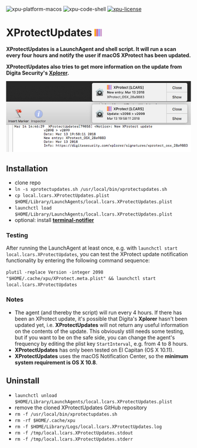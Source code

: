 ![xpu-platform-macos](https://img.shields.io/badge/platform-macOS-lightgrey.svg)
![xpu-code-shell](https://img.shields.io/badge/code-shell-yellow.svg)
[![xpu-license](http://img.shields.io/badge/license-MIT+-blue.svg)](https://github.com/JayBrown/XProtectUpdates/blob/master/LICENSE)

# XProtectUpdates <img src="https://github.com/JayBrown/XProtectUpdates/blob/master/img/jb-img.png" height="20px"/>

**XProtectUpdates is a LaunchAgent and shell script. It will run a scan every four hours and notify the user if macOS XProtect has been updated.**

**XProtectUpdates also tries to get more information on the update from Digita Security's [Xplorer](https://digitasecurity.com/xplorer/).**

![screengrab](https://github.com/JayBrown/XProtectUpdates/blob/master/img/screengrab.jpg)

## Installation
* clone repo
* `ln -s xprotectupdates.sh /usr/local/bin/xprotectupdates.sh`
* `cp local.lcars.XProtectUpdates.plist $HOME/Library/LaunchAgents/local.lcars.XProtectUpdates.plist`
* `launchctl load $HOME/Library/LaunchAgents/local.lcars.XProtectUpdates.plist`
* optional: install **[terminal-notifier](https://github.com/julienXX/terminal-notifier)**

### Testing
After running the LaunchAgent at least once, e.g. with `launchctl start local.lcars.XProtectUpdates`, you can test the XProtect update notification functionality by entering the following command sequence:

`plutil -replace Version -integer 2098 "$HOME/.cache/xpu/XProtect.meta.plist" && launchctl start local.lcars.XProtectUpdates`

### Notes
* The agent (and thereby the script) will run every 4 hours. If there has been an XProtect update, it's possible that Digita's **Xplorer** hasn't been updated yet, i.e. **XProtectUpdates** will not return any useful information on the contents of the update. This obviously still needs some testing, but if you want to be on the safe side, you can change the agent's frequency by editing the plist key `StartInterval`, e.g. from 4 to 8 hours.
* **XProtectUpdates** has only been tested on El Capitan (OS X 10.11).
* **XProtectUpdates** uses the macOS Notification Center, so the **minimum system requirement is OS X 10.8**.

## Uninstall
* `launchctl unload $HOME/Library/LaunchAgents/local.lcars.XProtectUpdates.plist`
* remove the cloned XProtectUpdates GitHub repository
* `rm -f /usr/local/bin/xprotectupdates.sh`
* `rm -rf $HOME/.cache/xpu`
* `rm -f $HOME/Library/Logs/local.lcars.XProtectUpdates.log`
* `rm -f /tmp/local.lcars.XProtectUpdates.stdout`
* `rm -f /tmp/local.lcars.XProtectUpdates.stderr`
